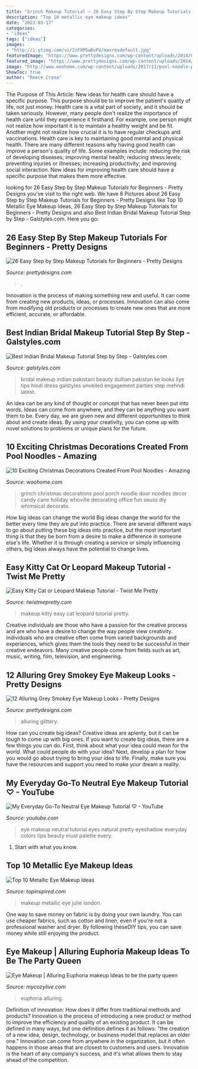 ```yaml
---
title: "Grinch Makeup Tutorial ~ 26 Easy Step By Step Makeup Tutorials For Beginners"
description: "Top 10 metallic eye makeup ideas"
date: "2023-03-17"
categories:
- "ideas"
tags: ["ideas"]
images:
- "http://i.ytimg.com/vi/2zFXMSwDuFU/maxresdefault.jpg"
featuredImage: "https://www.prettydesigns.com/wp-content/uploads/2014/07/Glittering-Grey-Smokey-Eye-Makeup.jpg"
featured_image: "https://www.prettydesigns.com/wp-content/uploads/2014/07/Glittering-Grey-Smokey-Eye-Makeup.jpg"
image: "http://www.woohome.com/wp-content/uploads/2017/11/pool-noodle-projects-for-christmas-7.jpg"
ShowToc: true
author: "Reece Crona"
---
```



The Purpose of This Article: New ideas for health care should have a specific purpose. This purpose should be to improve the patient's quality of life, not just money.
Health care is a vital part of society, and it should be taken seriously. However, many people don't realize the importance of health care until they experience it firsthand. For example, one person might not realize how important it is to maintain a healthy weight and be fit. Another might not realize how crucial it is to have regular checkups and vaccinations. Health care is key to maintaining good mental and physical health. There are many different reasons why having good health can improve a person's quality of life. Some examples include: reducing the risk of developing diseases; improving mental health; reducing stress levels; preventing injuries or illnesses; increasing productivity; and improving social interaction. New ideas for improving health care should have a specific purpose that makes them more effective.

	

		
looking for 26 Easy Step by Step Makeup Tutorials for Beginners - Pretty Designs you've visit to the right web. We have 8 Pictures about 26 Easy Step by Step Makeup Tutorials for Beginners - Pretty Designs like Top 10 Metallic Eye Makeup Ideas, 26 Easy Step by Step Makeup Tutorials for Beginners - Pretty Designs and also Best Indian Bridal Makeup Tutorial Step by Step - Galstyles.com. Here you go:
		
    
## 26 Easy Step By Step Makeup Tutorials For Beginners - Pretty Designs

<img loading=lazy src="https://www.prettydesigns.com/wp-content/uploads/2017/12/12-easy-step-by-step-makeup-tutorials-for-beginners-12.jpg" onerror="this.onerror=null;this.src='https://tse3.mm.bing.net/th?id=OIP.0N2IngT8HMDHuO3mMZF02AHaHa&amp;pid=15.1';" alt="26 Easy Step by Step Makeup Tutorials for Beginners - Pretty Designs">

_Source: prettydesigns.com_

>. 

	

Innovation is the process of making something new and useful. It can come from creating new products, ideas, or processes. Innovation can also come from modifying old products or processes to create new ones that are more efficient, accurate, or affordable.

    
## Best Indian Bridal Makeup Tutorial Step By Step - Galstyles.com

<img loading=lazy src="https://www.galstyles.com/wp-content/uploads/2015/07/indian-bridal-makeup-looks-14.jpg" onerror="this.onerror=null;this.src='https://tse4.mm.bing.net/th?id=OIP.PKIWb0TiLb6zJ4ka8OYPsAHaLH&amp;pid=15.1';" alt="Best Indian Bridal Makeup Tutorial Step by Step - Galstyles.com">

_Source: galstyles.com_

>bridal makeup indian pakistani beauty dulhan pakistan ke looks liye tips hindi dress galstyles unveiled engagement parties step mehndi latest. 

	

An idea can be any kind of thought or concept that has never been put into words. Ideas can come from anywhere, and they can be anything you want them to be. Every day, we are given new and different opportunities to think about and create ideas. By using your creativity, you can come up with novel solutions to problems or unique plans for the future.

    
## 10 Exciting Christmas Decorations Created From Pool Noodles - Amazing

<img loading=lazy src="http://www.woohome.com/wp-content/uploads/2017/11/pool-noodle-projects-for-christmas-7.jpg" onerror="this.onerror=null;this.src='https://tse4.mm.bing.net/th?id=OIP.Zc4H_9666CWJVezs1RUaEgHaLD&amp;pid=15.1';" alt="10 Exciting Christmas Decorations Created From Pool Noodles - Amazing">

_Source: woohome.com_

>grinch christmas decorations pool porch noodle door noodles decor candy cane holiday whoville decorating office fun seuss diy whimsical decorate. 

	

How big ideas can change the world
Big ideas change the world for the better every time they are put into practice. There are several different ways to go about putting these big ideas into practice, but the most important thing is that they be born from a desire to make a difference in someone else's life. Whether it is through creating a service or simply influencing others, big ideas always have the potential to change lives.

    
## Easy Kitty Cat Or Leopard Makeup Tutorial - Twist Me Pretty

<img loading=lazy src="http://www.twistmepretty.com/wp-content/uploads/2014/10/1a1.jpg" onerror="this.onerror=null;this.src='https://tse1.mm.bing.net/th?id=OIP.dzmkLiID2g1vOAN9QNDkhwHaLH&amp;pid=15.1';" alt="Easy Kitty Cat or Leopard Makeup Tutorial - Twist Me Pretty">

_Source: twistmepretty.com_

>makeup kitty easy cat leopard tutorial pretty. 

	

Creative individuals are those who have a passion for the creative process and are who have a desire to change the way people view creativity. Individuals who are creative often come from varied backgrounds and experiences, which gives them the tools they need to be successful in their creative endeavors. Many creative people come from fields such as art, music, writing, film, television, and engineering.

    
## 12 Alluring Grey Smokey Eye Makeup Looks - Pretty Designs

<img loading=lazy src="https://www.prettydesigns.com/wp-content/uploads/2014/07/Glittering-Grey-Smokey-Eye-Makeup.jpg" onerror="this.onerror=null;this.src='https://tse2.mm.bing.net/th?id=OIP.QWtTAcLDOlplVYC_Sb0tiwHaMt&amp;pid=15.1';" alt="12 Alluring Grey Smokey Eye Makeup Looks - Pretty Designs">

_Source: prettydesigns.com_

>alluring glittery. 

	

How can you create big ideas?
Creative ideas are aplenty, but it can be tough to come up with big ones. If you want to create big ideas, there are a few things you can do. First, think about what your idea could mean for the world. What could people do with your idea? Next, develop a plan for how you would go about trying to bring your idea to life. Finally, make sure you have the resources and support you need to make your dream a reality.

    
## My Everyday Go-To Neutral Eye Makeup Tutorial ♡ - YouTube

<img loading=lazy src="http://i.ytimg.com/vi/2zFXMSwDuFU/maxresdefault.jpg" onerror="this.onerror=null;this.src='https://tse2.mm.bing.net/th?id=OIP.zzR4Dwwpy19yTq3iA-9IYAHaEK&amp;pid=15.1';" alt="My Everyday Go-To Neutral Eye Makeup Tutorial ♡ - YouTube">

_Source: youtube.com_

>eye makeup neutral tutorial eyes natural pretty eyeshadow everyday colors tips beauty must palette every. 

	

1. Start with what you know.

    
## Top 10 Metallic Eye Makeup Ideas

<img loading=lazy src="https://www.topinspired.com/wp-content/uploads/2014/01/4-black-metallic.jpg" onerror="this.onerror=null;this.src='https://tse1.mm.bing.net/th?id=OIP.b_g8tEnvu73ZBW-9LJ2R-gHaLI&amp;pid=15.1';" alt="Top 10 Metallic Eye Makeup Ideas">

_Source: topinspired.com_

>makeup metallic eye julie london. 

	

One way to save money on fabric is by doing your own laundry. You can use cheaper fabrics, such as cotton and linen, even if you're not a professional washer and dryer. By following theseDIY tips, you can save money while still enjoying the product.

    
## Eye Makeup | Alluring Euphoria Makeup Ideas To Be The Party Queen

<img loading=lazy src="https://mycozylive.com/wp-content/uploads/2020/08/18-2.jpg" onerror="this.onerror=null;this.src='https://tse4.mm.bing.net/th?id=OIP.gXaGZoQN-kYF812O29_RCwHaKY&amp;pid=15.1';" alt="Eye Makeup | Alluring Euphoria makeup Ideas to be the party queen">

_Source: mycozylive.com_

>euphoria alluring. 

	

Definition of innovation: How does it differ from traditional methods and products?
Innovation is the process of introducing a new product or method to improve the efficiency and quality of an existing product. It can be defined in many ways, but one definition defines it as follows: "the creation of a new idea, design, technology, or business model that replaces an older one." Innovation can come from anywhere in the organization, but it often happens in those areas that are closest to customers and users. Innovation is the heart of any company's success, and it's what allows them to stay ahead of the competition.

